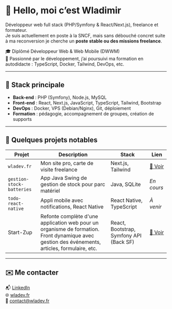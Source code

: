# 👋 Hello, moi c’est Wladimir

Développeur web full stack (PHP/Symfony & React/Next.js), freelance et formateur.  
Je suis actuellement en poste à la SNCF, mais sans débouché concret suite à ma reconversion je cherche un **poste stable ou des missions freelance**.

🎓 Diplômé Développeur Web & Web Mobile (DWWM)  
🚀 Passionné par le développement, j’ai poursuivi ma formation en autodidacte : TypeScript, Docker, Tailwind, DevOps, etc.

---

## 🔧 Stack principale

- **Back-end** : PHP (Symfony), Node.js, MySQL
- **Front-end** : React, Next.js, JavaScript, TypeScript, Tailwind, Bootstrap
- **DevOps** : Docker, VPS (Debian/Nginx), Git, déploiement
- **Formation** : pédagogie, accompagnement de groupes, création de supports

---

## 💼 Quelques projets notables

| Projet | Description | Stack | Lien |
|--------|-------------|-------|------|
| `wladev.fr` | Mon site pro, carte de visite freelance | Next.js, Tailwind | [🔗 Voir](https://wladev.fr) |
| `gestion-stock-batteries` | App Java Swing de gestion de stock pour parc matériel | Java, SQLite | _En cours_ |
| `todo-react-native` | Appli mobile avec notifications, React Native | React Native, TypeScript | _À venir_ |
| Start-Zup | Refonte complète d'une application web pour un organisme de formation. Front dynamique avec gestion des événements, articles, formulaire, etc. | React, Bootstrap, Symfony API (Back SF) | [🔗 Voir](https://start-zup.com) |

---

## ✉️ Me contacter

📬 [LinkedIn](www.linkedin.com/in/wladimir-perfiloff)  
🌐 [wladev.fr](https://wladev.fr)  
📩 contact@wladev.fr
